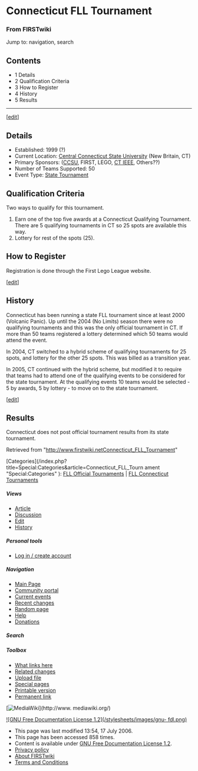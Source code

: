 # Connecticut FLL Tournament

### From FIRSTwiki

Jump to: navigation, search

## Contents

  * 1 Details
  * 2 Qualification Criteria
  * 3 How to Register
  * 4 History
  * 5 Results  
---  
  
[[edit](/index.php?title=Connecticut_FLL_Tournament&action=edit&section=1
"Edit section: Details" )]

## Details

  * Established: 1999 (?) 
  * Current Location: [Central Connecticut State University](http://www.ccsu.edu/ "http://www.ccsu.edu/" ) (New Britain, CT) 
  * Primary Sponsors: ([CCSU](http://www.ccsu.edu/ "http://www.ccsu.edu/" ), FIRST, LEGO, [CT IEEE](http://www.ewh.ieee.org/r1/ct/ "http://www.ewh.ieee.org/r1/ct/" ), Others??) 
  * Number of Teams Supported: 50 
  * Event Type: [State Tournament](FLL_State_Tournament "FLL State Tournament" )


## Qualification Criteria

Two ways to qualify for this tournament.

  1. Earn one of the top five awards at a Connecticut Qualifying Tournament. There are 5 qualifying tournaments in CT so 25 spots are available this way. 
  2. Lottery for rest of the spots (25). 


## How to Register

Registration is done through the First Lego League website.

[[edit](/index.php?title=Connecticut_FLL_Tournament&action=edit&section=4
"Edit section: History" )]

## History

Connecticut has been running a state FLL tournament since at least 2000
(Volcanic Panic). Up until the 2004 (No Limits) season there were no
qualifying tournaments and this was the only official tournament in CT. If
more than 50 teams registered a lottery determined which 50 teams would attend
the event.

In 2004, CT switched to a hybrid scheme of qualifying tournaments for 25
spots, and lottery for the other 25 spots. This was billed as a transition
year.

In 2005, CT continued with the hybrid scheme, but modified it to require that
teams had to attend one of the qualifying events to be considered for the
state tournament. At the qualifying events 10 teams would be selected - 5 by
awards, 5 by lottery - to move on to the state tournament.

[[edit](/index.php?title=Connecticut_FLL_Tournament&action=edit&section=5
"Edit section: Results" )]

## Results

Connecticut does not post official tournament results from its state
tournament.

Retrieved from
"<http://www.firstwiki.netConnecticut_FLL_Tournament>"

[Categories](/index.php?title=Special:Categories&article=Connecticut_FLL_Tourn
ament "Special:Categories" ): [FLL Official
Tournaments](Category:FLL_Official_Tournaments "Category:FLL
Official Tournaments" ) | [FLL Connecticut
Tournaments](Category:FLL_Connecticut_Tournaments "Category:FLL
Connecticut Tournaments" )

##### Views

  * [Article](Connecticut_FLL_Tournament)
  * [Discussion](/index.php?title=Talk:Connecticut_FLL_Tournament&action=edit)
  * [Edit](/index.php?title=Connecticut_FLL_Tournament&action=edit)
  * [History](/index.php?title=Connecticut_FLL_Tournament&action=history)

##### Personal tools

  * [Log in / create account](/index.php?title=Special:Userlogin&returnto=Connecticut_FLL_Tournament)

[](Main_Page "Main Page" )

##### Navigation

  * [Main Page](Main_Page)
  * [Community portal](FIRSTwiki:Community_portal)
  * [Current events](Current_events)
  * [Recent changes](Special:Recentchanges)
  * [Random page](Special:Random)
  * [Help](Help:Contents)
  * [Donations](FIRSTwiki:Site_support)

##### Search



##### Toolbox

  * [What links here](Special:Whatlinkshere/Connecticut_FLL_Tournament)
  * [Related changes](Special:Recentchangeslinked/Connecticut_FLL_Tournament)
  * [Upload file](Special:Upload)
  * [Special pages](Special:Specialpages)
  * [Printable version](/index.php?title=Connecticut_FLL_Tournament&printable=yes)
  * [Permanent link](/index.php?title=Connecticut_FLL_Tournament&oldid=48949)

[![MediaWiki](/skins/common/images/poweredby_mediawiki_88x31.png)](http://www.
mediawiki.org/)

[![GNU Free Documentation License 1.2](/stylesheets/images/gnu-
fdl.png)](http://www.gnu.org/copyleft/fdl.html)

  * This page was last modified 13:54, 17 July 2006.
  * This page has been accessed 858 times.
  * Content is available under [GNU Free Documentation License 1.2](http://www.gnu.org/copyleft/fdl.html "http://www.gnu.org/copyleft/fdl.html" ).
  * [Privacy policy](FIRSTwiki:Privacy_policy "FIRSTwiki:Privacy policy" )
  * [About FIRSTwiki](FIRSTwiki:About "FIRSTwiki:About" )
  * [Terms and Conditions](FIRSTwiki:Terms_and_conditions "FIRSTwiki:Terms and conditions" )

